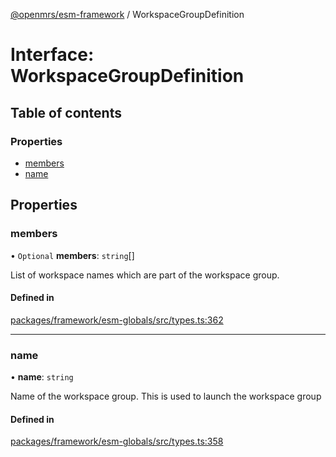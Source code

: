 [@openmrs/esm-framework](../API.md) / WorkspaceGroupDefinition

# Interface: WorkspaceGroupDefinition

## Table of contents

### Properties

- [members](WorkspaceGroupDefinition.md#members)
- [name](WorkspaceGroupDefinition.md#name)

## Properties

### members

• `Optional` **members**: `string`[]

List of workspace names which are part of the workspace group.

#### Defined in

[packages/framework/esm-globals/src/types.ts:362](https://github.com/Vishal772-pixel/openmrs-esm-core/blob/main/packages/framework/esm-globals/src/types.ts#L362)

___

### name

• **name**: `string`

Name of the workspace group. This is used to launch the workspace group

#### Defined in

[packages/framework/esm-globals/src/types.ts:358](https://github.com/Vishal772-pixel/openmrs-esm-core/blob/main/packages/framework/esm-globals/src/types.ts#L358)
